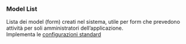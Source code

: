 ### Model List
Lista dei model (form) creati nel sistema, utile per form che prevedono attività per soli amministratori dell’applicazione.  
Implementa le [configurazioni standard](../../base.md#Neicomponentisonogestiteleseguentiproprietà)
